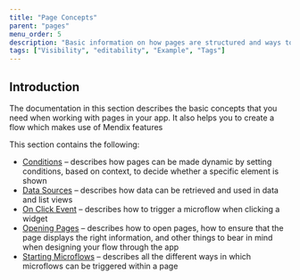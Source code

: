 ```yaml
---
title: "Page Concepts"
parent: "pages"
menu_order: 5
description: "Basic information on how pages are structured and ways to create an application flow."
tags: ["Visibility", "editability", "Example", "Tags"]
---
```


## Introduction

The documentation in this section describes the basic concepts that you need when working with pages in your app. It also helps you to create a flow which makes use of Mendix features

This section contains the following:

* [Conditions](conditions) –  describes how pages can be made dynamic by setting conditions, based on context, to decide whether a specific element is shown
* [Data Sources](data-sources) –  describes how data can be retrieved and used in data and list views
* [On Click Event](on-click-event) –  describes how to trigger a microflow when clicking a widget
* [Opening Pages](opening-pages) –  describes how to open pages, how to ensure that the page displays the right information, and other things to bear in mind when designing your flow through the app
* [Starting Microflows](starting-microflows) –  describes all the different ways in which microflows can be triggered within a page
